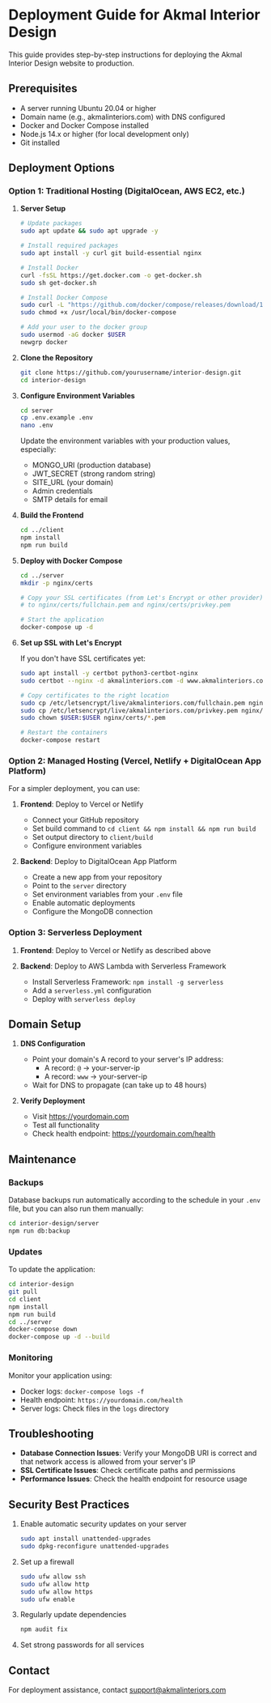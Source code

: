 # Deployment Guide for Akmal Interior Design

This guide provides step-by-step instructions for deploying the Akmal Interior Design website to production.

## Prerequisites

- A server running Ubuntu 20.04 or higher
- Domain name (e.g., akmalinteriors.com) with DNS configured
- Docker and Docker Compose installed
- Node.js 14.x or higher (for local development only)
- Git installed

## Deployment Options

### Option 1: Traditional Hosting (DigitalOcean, AWS EC2, etc.)

1. **Server Setup**

   ```bash
   # Update packages
   sudo apt update && sudo apt upgrade -y
   
   # Install required packages
   sudo apt install -y curl git build-essential nginx
   
   # Install Docker
   curl -fsSL https://get.docker.com -o get-docker.sh
   sudo sh get-docker.sh
   
   # Install Docker Compose
   sudo curl -L "https://github.com/docker/compose/releases/download/1.29.2/docker-compose-$(uname -s)-$(uname -m)" -o /usr/local/bin/docker-compose
   sudo chmod +x /usr/local/bin/docker-compose
   
   # Add your user to the docker group
   sudo usermod -aG docker $USER
   newgrp docker
   ```

2. **Clone the Repository**

   ```bash
   git clone https://github.com/yourusername/interior-design.git
   cd interior-design
   ```

3. **Configure Environment Variables**

   ```bash
   cd server
   cp .env.example .env
   nano .env
   ```
   
   Update the environment variables with your production values, especially:
   - MONGO_URI (production database)
   - JWT_SECRET (strong random string)
   - SITE_URL (your domain)
   - Admin credentials
   - SMTP details for email

4. **Build the Frontend**

   ```bash
   cd ../client
   npm install
   npm run build
   ```

5. **Deploy with Docker Compose**

   ```bash
   cd ../server
   mkdir -p nginx/certs
   
   # Copy your SSL certificates (from Let's Encrypt or other provider)
   # to nginx/certs/fullchain.pem and nginx/certs/privkey.pem
   
   # Start the application
   docker-compose up -d
   ```

6. **Set up SSL with Let's Encrypt**

   If you don't have SSL certificates yet:
   
   ```bash
   sudo apt install -y certbot python3-certbot-nginx
   sudo certbot --nginx -d akmalinteriors.com -d www.akmalinteriors.com
   
   # Copy certificates to the right location
   sudo cp /etc/letsencrypt/live/akmalinteriors.com/fullchain.pem nginx/certs/
   sudo cp /etc/letsencrypt/live/akmalinteriors.com/privkey.pem nginx/certs/
   sudo chown $USER:$USER nginx/certs/*.pem
   
   # Restart the containers
   docker-compose restart
   ```

### Option 2: Managed Hosting (Vercel, Netlify + DigitalOcean App Platform)

For a simpler deployment, you can use:

1. **Frontend**: Deploy to Vercel or Netlify
   - Connect your GitHub repository
   - Set build command to `cd client && npm install && npm run build`
   - Set output directory to `client/build`
   - Configure environment variables

2. **Backend**: Deploy to DigitalOcean App Platform
   - Create a new app from your repository
   - Point to the `server` directory
   - Set environment variables from your `.env` file
   - Enable automatic deployments
   - Configure the MongoDB connection

### Option 3: Serverless Deployment

1. **Frontend**: Deploy to Vercel or Netlify as described above

2. **Backend**: Deploy to AWS Lambda with Serverless Framework
   - Install Serverless Framework: `npm install -g serverless`
   - Add a `serverless.yml` configuration
   - Deploy with `serverless deploy`

## Domain Setup

1. **DNS Configuration**
   - Point your domain's A record to your server's IP address:
     - A record: `@` → your-server-ip
     - A record: `www` → your-server-ip
   - Wait for DNS to propagate (can take up to 48 hours)

2. **Verify Deployment**
   - Visit https://yourdomain.com
   - Test all functionality
   - Check health endpoint: https://yourdomain.com/health

## Maintenance

### Backups

Database backups run automatically according to the schedule in your `.env` file, but you can also run them manually:

```bash
cd interior-design/server
npm run db:backup
```

### Updates

To update the application:

```bash
cd interior-design
git pull
cd client
npm install
npm run build
cd ../server
docker-compose down
docker-compose up -d --build
```

### Monitoring

Monitor your application using:

- Docker logs: `docker-compose logs -f`
- Health endpoint: `https://yourdomain.com/health`
- Server logs: Check files in the `logs` directory

## Troubleshooting

- **Database Connection Issues**: Verify your MongoDB URI is correct and that network access is allowed from your server's IP
- **SSL Certificate Issues**: Check certificate paths and permissions
- **Performance Issues**: Check the health endpoint for resource usage

## Security Best Practices

1. Enable automatic security updates on your server
   ```bash
   sudo apt install unattended-upgrades
   sudo dpkg-reconfigure unattended-upgrades
   ```

2. Set up a firewall
   ```bash
   sudo ufw allow ssh
   sudo ufw allow http
   sudo ufw allow https
   sudo ufw enable
   ```

3. Regularly update dependencies
   ```bash
   npm audit fix
   ```

4. Set strong passwords for all services

## Contact

For deployment assistance, contact support@akmalinteriors.com 